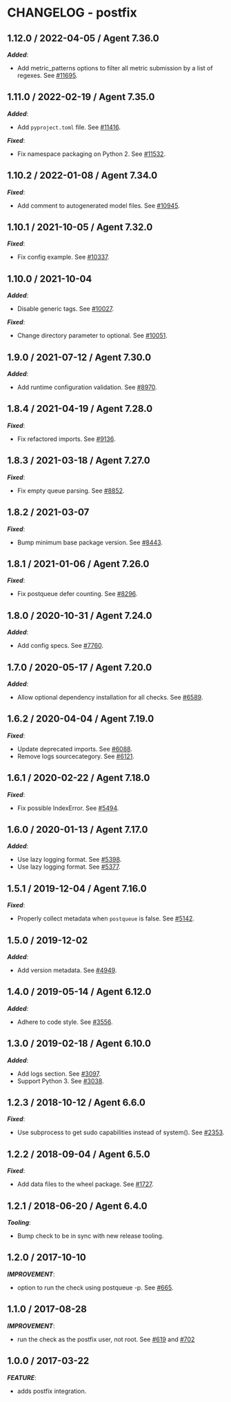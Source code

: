# CHANGELOG - postfix

## 1.12.0 / 2022-04-05 / Agent 7.36.0

***Added***: 

* Add metric_patterns options to filter all metric submission by a list of regexes. See [#11695](https://github.com/DataDog/integrations-core/pull/11695).


## 1.11.0 / 2022-02-19 / Agent 7.35.0

***Added***: 

* Add `pyproject.toml` file. See [#11416](https://github.com/DataDog/integrations-core/pull/11416).

***Fixed***: 

* Fix namespace packaging on Python 2. See [#11532](https://github.com/DataDog/integrations-core/pull/11532).


## 1.10.2 / 2022-01-08 / Agent 7.34.0

***Fixed***: 

* Add comment to autogenerated model files. See [#10945](https://github.com/DataDog/integrations-core/pull/10945).


## 1.10.1 / 2021-10-05 / Agent 7.32.0

***Fixed***: 

* Fix config example. See [#10337](https://github.com/DataDog/integrations-core/pull/10337).


## 1.10.0 / 2021-10-04

***Added***: 

* Disable generic tags. See [#10027](https://github.com/DataDog/integrations-core/pull/10027).

***Fixed***: 

* Change directory parameter to optional. See [#10051](https://github.com/DataDog/integrations-core/pull/10051).


## 1.9.0 / 2021-07-12 / Agent 7.30.0

***Added***: 

* Add runtime configuration validation. See [#8970](https://github.com/DataDog/integrations-core/pull/8970).


## 1.8.4 / 2021-04-19 / Agent 7.28.0

***Fixed***: 

* Fix refactored imports. See [#9136](https://github.com/DataDog/integrations-core/pull/9136).


## 1.8.3 / 2021-03-18 / Agent 7.27.0

***Fixed***: 

* Fix empty queue parsing. See [#8852](https://github.com/DataDog/integrations-core/pull/8852).


## 1.8.2 / 2021-03-07

***Fixed***: 

* Bump minimum base package version. See [#8443](https://github.com/DataDog/integrations-core/pull/8443).


## 1.8.1 / 2021-01-06 / Agent 7.26.0

***Fixed***: 

* Fix postqueue defer counting. See [#8296](https://github.com/DataDog/integrations-core/pull/8296).


## 1.8.0 / 2020-10-31 / Agent 7.24.0

***Added***: 

* Add config specs. See [#7760](https://github.com/DataDog/integrations-core/pull/7760).


## 1.7.0 / 2020-05-17 / Agent 7.20.0

***Added***: 

* Allow optional dependency installation for all checks. See [#6589](https://github.com/DataDog/integrations-core/pull/6589).


## 1.6.2 / 2020-04-04 / Agent 7.19.0

***Fixed***: 

* Update deprecated imports. See [#6088](https://github.com/DataDog/integrations-core/pull/6088).
* Remove logs sourcecategory. See [#6121](https://github.com/DataDog/integrations-core/pull/6121).


## 1.6.1 / 2020-02-22 / Agent 7.18.0

***Fixed***: 

* Fix possible IndexError. See [#5494](https://github.com/DataDog/integrations-core/pull/5494).


## 1.6.0 / 2020-01-13 / Agent 7.17.0

***Added***: 

* Use lazy logging format. See [#5398](https://github.com/DataDog/integrations-core/pull/5398).
* Use lazy logging format. See [#5377](https://github.com/DataDog/integrations-core/pull/5377).


## 1.5.1 / 2019-12-04 / Agent 7.16.0

***Fixed***: 

* Properly collect metadata when `postqueue` is false. See [#5142](https://github.com/DataDog/integrations-core/pull/5142).


## 1.5.0 / 2019-12-02

***Added***: 

* Add version metadata. See [#4949](https://github.com/DataDog/integrations-core/pull/4949).


## 1.4.0 / 2019-05-14 / Agent 6.12.0

***Added***: 

* Adhere to code style. See [#3556](https://github.com/DataDog/integrations-core/pull/3556).


## 1.3.0 / 2019-02-18 / Agent 6.10.0

***Added***: 

* Add logs section. See [#3097](https://github.com/DataDog/integrations-core/pull/3097).
* Support Python 3. See [#3038](https://github.com/DataDog/integrations-core/pull/3038).


## 1.2.3 / 2018-10-12 / Agent 6.6.0

***Fixed***: 

* Use subprocess to get sudo capabilities instead of system(). See [#2353](https://github.com/DataDog/integrations-core/pull/2353).


## 1.2.2 / 2018-09-04 / Agent 6.5.0

***Fixed***: 

* Add data files to the wheel package. See [#1727](https://github.com/DataDog/integrations-core/pull/1727).


## 1.2.1 / 2018-06-20 / Agent 6.4.0

***Tooling***: 

* Bump check to be in sync with new release tooling.


## 1.2.0 / 2017-10-10

***IMPROVEMENT***: 

* option to run the check using postqueue -p. See [#665](https://github.com/DataDog/integrations-core/issues/665).


## 1.1.0 / 2017-08-28

***IMPROVEMENT***: 

* run the check as the postfix user, not root. See [#619](https://github.com/DataDog/integrations-core/issues/619) and [#702](https://github.com/DataDog/integrations-core/issues/702)


## 1.0.0 / 2017-03-22

***FEATURE***: 

* adds postfix integration.

